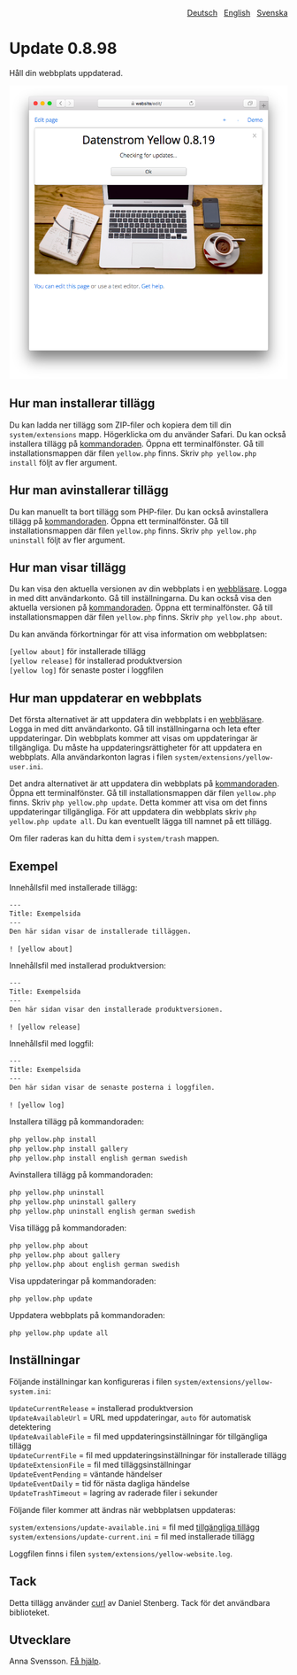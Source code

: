 <p align="right"><a href="README-de.md">Deutsch</a> &nbsp; <a href="README.md">English</a> &nbsp; <a href="README-sv.md">Svenska</a></p>

# Update 0.8.98

Håll din webbplats uppdaterad.

<p align="center"><img src="SCREENSHOT.png" alt="Skärmdump"></p>

## Hur man installerar tillägg

Du kan ladda ner tillägg som ZIP-filer och kopiera dem till din `system/extensions` mapp. Högerklicka om du använder Safari. Du kan också installera tillägg på [kommandoraden](https://github.com/annaesvensson/yellow-core/tree/main/README-sv.md). Öppna ett terminalfönster. Gå till installationsmappen där filen `yellow.php` finns. Skriv `php yellow.php install` följt av fler argument.

## Hur man avinstallerar tillägg

Du kan manuellt ta bort tillägg som PHP-filer. Du kan också avinstallera tillägg på [kommandoraden](https://github.com/annaesvensson/yellow-core/tree/main/README-sv.md). Öppna ett terminalfönster. Gå till installationsmappen där filen `yellow.php` finns. Skriv `php yellow.php uninstall` följt av fler argument.

## Hur man visar tillägg

Du kan visa den aktuella versionen av din webbplats i en [webbläsare](https://github.com/annaesvensson/yellow-edit/tree/main/README-sv.md). Logga in med ditt användarkonto. Gå till inställningarna. Du kan också visa den aktuella versionen på [kommandoraden](https://github.com/annaesvensson/yellow-core/tree/main/README-sv.md). Öppna ett terminalfönster. Gå till installationsmappen där filen `yellow.php` finns. Skriv `php yellow.php about`.

Du kan använda förkortningar för att visa information om webbplatsen:

`[yellow about]` för installerade tillägg  
`[yellow release]` för installerad produktversion  
`[yellow log]` för senaste poster i loggfilen  

## Hur man uppdaterar en webbplats

Det första alternativet är att uppdatera din webbplats i en [webbläsare](https://github.com/annaesvensson/yellow-edit/tree/main/README-sv.md). Logga in med ditt användarkonto. Gå till inställningarna och leta efter uppdateringar. Din webbplats kommer att visas om uppdateringar är tillgängliga. Du måste ha uppdateringsrättigheter för att uppdatera en webbplats. Alla användarkonton lagras i filen `system/extensions/yellow-user.ini`.

Det andra alternativet är att uppdatera din webbplats på [kommandoraden](https://github.com/annaesvensson/yellow-core/tree/main/README-sv.md). Öppna ett terminalfönster. Gå till installationsmappen där filen `yellow.php` finns. Skriv `php yellow.php update`. Detta kommer att visa om det finns uppdateringar tillgängliga. För att uppdatera din webbplats skriv `php yellow.php update all`. Du kan eventuellt lägga till namnet på ett tillägg.

Om filer raderas kan du hitta dem i `system/trash` mappen. 

## Exempel

Innehållsfil med installerade tillägg:

    ---
    Title: Exempelsida
    ---
    Den här sidan visar de installerade tilläggen.

    ! [yellow about]

Innehållsfil med installerad produktversion:

    ---
    Title: Exempelsida
    ---
    Den här sidan visar den installerade produktversionen.

    ! [yellow release]

Innehållsfil med loggfil:

    ---
    Title: Exempelsida
    ---
    Den här sidan visar de senaste posterna i loggfilen.

    ! [yellow log]

Installera tillägg på kommandoraden:

`php yellow.php install`  
`php yellow.php install gallery`  
`php yellow.php install english german swedish`  

Avinstallera tillägg på kommandoraden:

`php yellow.php uninstall`  
`php yellow.php uninstall gallery`  
`php yellow.php uninstall english german swedish`  

Visa tillägg på kommandoraden:
 
`php yellow.php about`  
`php yellow.php about gallery`  
`php yellow.php about english german swedish`  

Visa uppdateringar på kommandoraden:
 
`php yellow.php update`  

Uppdatera webbplats på kommandoraden:
 
`php yellow.php update all`  

## Inställningar

Följande inställningar kan konfigureras i filen `system/extensions/yellow-system.ini`:

`UpdateCurrentRelease` = installerad produktversion  
`UpdateAvailableUrl` = URL med uppdateringar, `auto` för automatisk detektering  
`UpdateAvailableFile` = fil med uppdateringsinställningar för tillgängliga tillägg  
`UpdateCurrentFile` = fil med uppdateringsinställningar för installerade tillägg  
`UpdateExtensionFile` = fil med tilläggsinställningar  
`UpdateEventPending` = väntande händelser  
`UpdateEventDaily` = tid för nästa dagliga händelse  
`UpdateTrashTimeout` = lagring av raderade filer i sekunder  

Följande filer kommer att ändras när webbplatsen uppdateras:

`system/extensions/update-available.ini` = fil med [tillgängliga tillägg](https://raw.githubusercontent.com/datenstrom/yellow/main/system/extensions/update-available.ini)  
`system/extensions/update-current.ini` = fil med installerade tillägg  

Loggfilen finns i filen `system/extensions/yellow-website.log`.

## Tack

Detta tillägg använder [curl](https://github.com/curl/curl) av Daniel Stenberg. Tack för det användbara biblioteket.

## Utvecklare

Anna Svensson. [Få hjälp](https://datenstrom.se/sv/yellow/help/).

